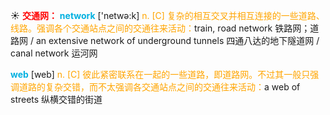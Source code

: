 ☀ <font color="red">**交通网：**</font>
<font color="sky blue">**network**</font> ['netwə:k] 
<font color="orange">n. [C] 复杂的相互交叉并相互连接的一些道路、线路。强调各个交通站点之间的交通往来活动：</font>train, road network 铁路网；道路网 / an extensive network of underground tunnels 四通八达的地下隧道网 / canal network 运河网

<font color="sky blue">**web**</font> [web] 
<font color="orange">n. [C] 彼此紧密联系在一起的一些道路，即道路网。不过其一般只强调道路的复杂交错，而不太强调各交通站点之间的交通往来活动：</font>a web of streets 纵横交错的街道

